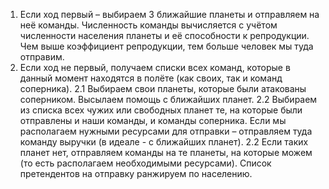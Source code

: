 1.	Если ход первый – выбираем 3 ближайшие планеты и отправляем на неё команды. Численность команды вычисляется с учётом численности населения планеты и её способности к репродукции. Чем выше коэффициент репродукции, тем больше человек мы туда отправим.
2.	Если ход не первый, получаем списки всех команд, которые в данный момент находятся в полёте (как своих, так и команд соперника). 
2.1 Выбираем свои планеты, которые были атакованы соперником. Высылаем помощь с ближайших планет.
2.2	Выбираем из списка всех чужих или свободных планет те, на которые были отправлены и наши команды, и команды соперника. Если мы располагаем нужными ресурсами для отправки – отправляем туда команду выручки (в идеале - с ближайших планет).
2.2	Если таких планет нет, отправляем команды на те планеты, на которые можем (то есть располагаем необходимыми ресурсами). Список претендентов на отправку ранжируем по населению.

